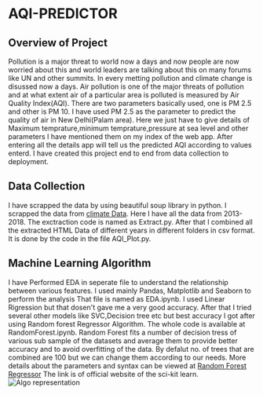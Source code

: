 # AQI-PREDICTOR

## Overview of Project
Pollution is a major threat to world now a days and now people are now worried about this and world leaders are talking about this on many forums like UN and other summits. In 
every metting pollution and climate change is disussed now a days. Air pollution is one of the major threats of pollution and at what extent air of a particular area is polluted 
is measured by Air Quality Index(AQI). There are two parameters basically used, one is PM 2.5 and other is PM 10. I have used PM 2.5 as the parameter to predict the quality of air
in New Delhi(Palam area). Here we just have to give details of Maximum temprature,minimum temprature,pressure at sea level and other parameters I have mentioned them on my index 
of the web app. After entering all the details app will tell us the predicted AQI according to values enterd. I have created this project end to end from data collection to 
deployment.

## Data Collection
I have scrapped the data by using beautiful soup library in python. I scrapped the data from [climate Data](https://en.tutiempo.net/climate/03-2013/ws-421810.html). Here I have 
all the data from 2013-2018. The exctraction code is named as Extract.py. After that I combined all the extracted HTML Data of different years in different folders in csv format.
It is done by the code in the file AQI_Plot.py. 

## Machine Learning Algorithm
I have Performed EDA in seperate file to understand the relationship between various features. I used mainly Pandas, Matplotlib and Seaborn to perform the analysis
That file is named as EDA.ipynb. I used Linear Rigression but that dosen't gave me a 
very good accuracy. After that I tried several other models like SVC,Decision tree etc but best accuracy I got after using Random forest Regressor Algorithm. The whole code is 
available at RandomForest.ipynb. Random Forest fits a number of  decision tress of various sub sample of the datasets and average them to provide better accuracy and to avoid 
overfitting of the data. By defalut no. of trees that are combined are 100 but we can change them according to our needs. More details about the parameters and syntax can be viewed
at [Random Forest Regressor](https://scikit-learn.org/stable/modules/generated/sklearn.ensemble.RandomForestRegressor.html#:~:text=A%20random%20forest%20regressor.%20A%20random%20forest%20is,to%20improve%20the%20predictive%20accuracy%20and%20control%20over-fitting.)
The link is of official website of the sci-kit learn.
![Algo representation](https%3a%2f%2fhardtasksin.files.wordpress.com%2f2019%2f06%2frandom-e1561729980815.png)


